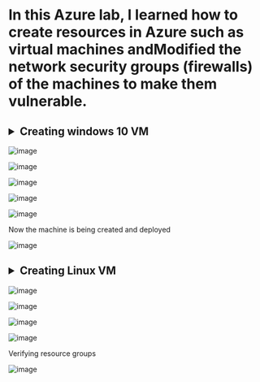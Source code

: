 # In this Azure lab, I learned how to create resources in Azure such as virtual machines andModified the network security groups (firewalls) of the machines to make them vulnerable.

## <details><summary>Creating windows 10 VM</summary> 

![image](https://github.com/user-attachments/assets/382c44d5-5f89-4f06-94b4-e8813143374b)

![image](https://github.com/user-attachments/assets/e6e97a84-884f-4a92-b812-8f4d7ef56d97)

![image](https://github.com/user-attachments/assets/780a1864-ca2b-4897-98b1-cfadf8c6f5ef)

![image](https://github.com/user-attachments/assets/51fc8c36-a71d-4250-b231-3b4d88a0689c)

![image](https://github.com/user-attachments/assets/d33c54ee-7c64-4b3b-96f0-daf77a051731)

Now the machine is being created and deployed

![image](https://github.com/user-attachments/assets/45f56150-0fa3-4c3b-8961-e7c07a9c58eb)

</details>

## <details><summary>Creating Linux VM</summary>

![image](https://github.com/user-attachments/assets/c164b5f6-4cd5-4e2a-acb9-3844dd48a6f5)

![image](https://github.com/user-attachments/assets/8a22ce62-5649-4c57-8ba4-d255367ec099)

![image](https://github.com/user-attachments/assets/fd216fc9-224d-41a7-88b7-701baa174adb)

![image](https://github.com/user-attachments/assets/946772dd-7e6f-4d55-9dc8-9de06a0b1535)

Verifying resource groups

![image](https://github.com/user-attachments/assets/fb558489-8a75-4ad2-a5cd-5d5741ab3f3f)
</details>











